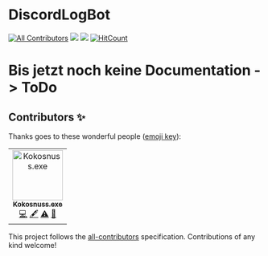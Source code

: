 # DiscordLogBot
[![All Contributors](https://img.shields.io/badge/all_contributors-1-orange.svg?style=flat-square)](#contributors)
![](https://img.shields.io/lgtm/alerts/g/LSS-Comm-Serv/DiscordModBot.svg?style=flat)
![](https://img.shields.io/lgtm/grade/javascript/g/LSS-Comm-Serv/DiscordModBot.svg?style=popout-square)
[![HitCount](http://hits.dwyl.io/TeamCodebusters/DiscordModBotDev.svg)](http://hits.dwyl.io/TeamCodebusters/DiscordModBotDev)

# Bis jetzt noch keine Documentation -> ToDo

## Contributors ✨

Thanks goes to these wonderful people ([emoji key](https://allcontributors.org/docs/en/emoji-key)):

<!-- ALL-CONTRIBUTORS-LIST:START - Do not remove or modify this section -->
<!-- prettier-ignore -->
<table>
  <tr>
    <td align="center"><a href="https://github.com/KokosnussDEV"><img src="https://avatars3.githubusercontent.com/u/42553393?v=4" width="100px;" alt="Kokosnuss.exe"/><br /><sub><b>Kokosnuss.exe</b></sub></a><br /><a href="https://github.com/TeamCodebusters/DiscordModBotDev/commits?author=KokosnussDEV" title="Code">💻</a> <a href="#content-KokosnussDEV" title="Content">🖋</a> <a href="https://github.com/TeamCodebusters/DiscordModBotDev/commits?author=KokosnussDEV" title="Tests">⚠️</a> <a href="#maintenance-KokosnussDEV" title="Maintenance">🚧</a></td>
  </tr>
</table>

<!-- ALL-CONTRIBUTORS-LIST:END -->

This project follows the [all-contributors](https://github.com/all-contributors/all-contributors) specification. Contributions of any kind welcome!